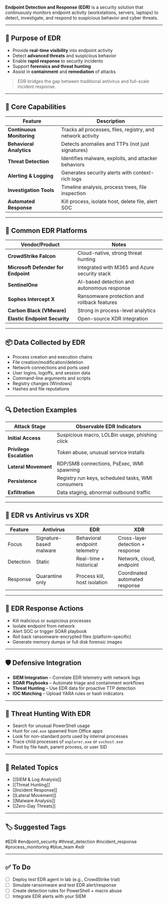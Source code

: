 **Endpoint Detection and Response (EDR)** is a security solution that continuously monitors endpoint activity (workstations, servers, laptops) to detect, investigate, and respond to suspicious behavior and cyber threats.

---

## 🎯 Purpose of EDR

- Provide **real-time visibility** into endpoint activity
- Detect **advanced threats** and suspicious behavior
- Enable **rapid response** to security incidents
- Support **forensics and threat hunting**
- Assist in **containment** and **remediation** of attacks

> EDR bridges the gap between traditional antivirus and full-scale incident response.

---

## 🧱 Core Capabilities

| Feature               | Description                                             |
|------------------------|---------------------------------------------------------|
| **Continuous Monitoring** | Tracks all processes, files, registry, and network activity |
| **Behavioral Analytics**  | Detects anomalies and TTPs (not just signatures)     |
| **Threat Detection**      | Identifies malware, exploits, and attacker behaviors |
| **Alerting & Logging**    | Generates security alerts with context-rich logs     |
| **Investigation Tools**   | Timeline analysis, process trees, file inspection    |
| **Automated Response**    | Kill process, isolate host, delete file, alert SOC   |

---

## 🧰 Common EDR Platforms

| Vendor/Product               | Notes                                              |
|------------------------------|----------------------------------------------------|
| **CrowdStrike Falcon**       | Cloud-native, strong threat hunting                |
| **Microsoft Defender for Endpoint** | Integrated with M365 and Azure security stack |
| **SentinelOne**              | AI-based detection and autonomous response         |
| **Sophos Intercept X**       | Ransomware protection and rollback features        |
| **Carbon Black (VMware)**    | Strong in process-level analytics                  |
| **Elastic Endpoint Security**| Open-source XDR integration                        |

---

## 📦 Data Collected by EDR

- Process creation and execution chains
- File creation/modification/deletion
- Network connections and ports used
- User logins, logoffs, and session data
- Command-line arguments and scripts
- Registry changes (Windows)
- Hashes and file reputations

---

## 🔍 Detection Examples

| Attack Stage          | Observable EDR Indicators                             |
|------------------------|--------------------------------------------------------|
| **Initial Access**     | Suspicious macro, LOLBin usage, phishing click         |
| **Privilege Escalation**| Token abuse, unusual service installs                 |
| **Lateral Movement**   | RDP/SMB connections, PsExec, WMI spawning              |
| **Persistence**        | Registry run keys, scheduled tasks, WMI consumers      |
| **Exfiltration**       | Data staging, abnormal outbound traffic                |

---

## 🧠 EDR vs Antivirus vs XDR

| Feature        | Antivirus         | EDR                            | XDR                              |
|----------------|-------------------|---------------------------------|----------------------------------|
| Focus          | Signature-based malware | Behavioral endpoint telemetry | Cross-layer detection + response |
| Detection      | Static            | Real-time + historical          | Network, cloud, endpoint         |
| Response       | Quarantine only   | Process kill, host isolation    | Coordinated automated response   |

---

## 🔐 EDR Response Actions

- Kill malicious or suspicious processes
- Isolate endpoint from network
- Alert SOC or trigger SOAR playbook
- Roll back ransomware-encrypted files (platform-specific)
- Generate memory dumps or full disk forensic images

---

## 🛡 Defensive Integration

- **SIEM Integration** – Correlate EDR telemetry with network logs
- **SOAR Playbooks** – Automate triage and containment workflows
- **Threat Hunting** – Use EDR data for proactive TTP detection
- **IOC Matching** – Upload YARA rules or hash indicators

---

## 🧪 Threat Hunting With EDR

- Search for unusual PowerShell usage
- Hunt for `cmd.exe` spawned from Office apps
- Look for non-standard ports used by internal processes
- Trace child processes of `explorer.exe` or `svchost.exe`
- Pivot by file hash, parent process, or user SID

---

## 🔗 Related Topics

- [[SIEM & Log Analysis]]
- [[Threat Hunting]]
- [[Incident Response]]
- [[Lateral Movement]]
- [[Malware Analysis]]
- [[Zero-Day Threats]]

---

## 🏷 Suggested Tags

#EDR #endpoint_security #threat_detection #incident_response #process_monitoring #blue_team #xdr

---

## ✅ To Do

- [ ] Deploy test EDR agent in lab (e.g., CrowdStrike trial)
- [ ] Simulate ransomware and test EDR alert/response
- [ ] Create detection rules for PowerShell + macro abuse
- [ ] Integrate EDR alerts with your SIEM
